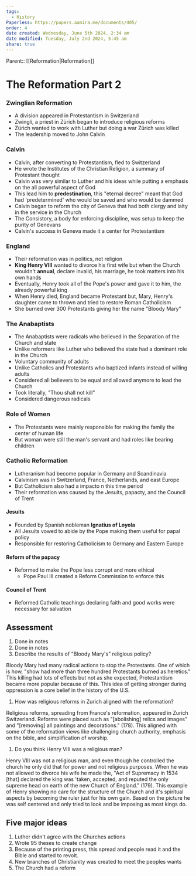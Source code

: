 ```yaml
---
tags:
  - History
Paperless: https://papers.aamira.me/documents/405/
order: 4
date created: Wednesday, June 5th 2024, 2:34 am
date modified: Tuesday, July 2nd 2024, 5:45 am
share: true
---
```

  
Parent:: [[Reformation|Reformation]]  
  
# The Reformation Part 2  
  
### Zwinglian Reformation  
  
- A division appeared in Protestantism in Switzerland  
- Zwingli, a priest in Zürich began to introduce religious reforms  
- Zürich wanted to work with Luther but doing a war Zürich was killed  
- The leadership moved to John Calvin  
  
### Calvin  
  
- Calvin, after converting to Protestantism, fled to Switzerland  
- He wrote the Institutes of the Christian Religion, a summary of Protestant thought  
- Calvin was very similar to Luther and his ideas while putting a emphasis on the all powerful aspect of God  
- This lead him to **predestination**, this "eternal decree" meant that God had 'predetermined' who would be saved and who would be dammed  
- Calvin began to reform the city of Geneva that had both clergy and laity in the service in the Church  
- The Consistory, a body for enforcing discipline, was setup to keep the purity of Genevans  
- Calvin's success in Geneva made it a center for Protestantism  
  
### England  
  
- Their reformation was in politics, not religion  
- **King Henry VIII** wanted to divorce his first wife but when the Church wouldn't **annual**, declare invalid, his marriage, he took matters into his own hands  
- Eventually, Henry took all of the Pope's power and gave it to him, the already powerful king  
- When Henry died, England became Protestant but, Mary, Henry's daughter came to thrown and tried to restore Roman Catholicism  
- She burned over 300 Protestants giving her the name "Bloody Mary"  
  
### The Anabaptists  
  
- The Anabaptists were radicals who believed in the Separation of the Church and state  
- Unlike reformers like Luther who believed the state had a dominant role in the Church  
- Voluntary community of adults  
- Unlike Catholics and Protestants who baptized infants instead of willing adults  
- Considered all believers to be equal and allowed anymore to lead the Church  
- Took literally, "Thou shall not kill"  
- Considered dangerous radicals  
  
### Role of Women  
  
- The Protestants were mainly responsible for making the family the center of human life  
- But woman were still the man's servant and had roles like bearing children  
  
### Catholic Reformation  
  
- Lutheranism had become popular in Germany and Scandinavia  
- Calvinism was in Switzerland, France, Netherlands, and east Europe  
- But Catholicism also had a impacto n this time period  
- Their reformation was caused by the Jesuits, papacty, and the Council of Trent  
  
#### Jesuits  
  
- Founded by Spanish nobleman **Ignatius of Loyola**  
- All Jesuits vowed to abide by the Pope making them useful for papal policy  
- Responsible for restoring Catholicism to Germany and Eastern Europe  
  
#### Reform of the papacy  
  
- Reformed to make the Pope less corrupt and more ethical  
  - Pope Paul III created a Reform Commission to enforce this  
  
#### Council of Trent  
  
- Reformed Catholic teachings declaring faith and good works were necessary for salvation  
  
## Assessment  
  
1. Done in notes  
2. Done in notes  
3. Describe the results of "Bloody Mary's" religious policy?  
  
Bloody Mary had many radical actions to stop the Protestants. One of which is how, "show had more than three hundred Protestants burned as heretics." This killing had lots of effects but not as she expected, Protestantism became more popular because of this. This idea of getting stronger during oppression is a core belief in the history of the U.S.  
  
1. How was religious reforms in Zurich aligned with the reformation?  
  
Religious reforms, spreading from France's reformation, appeared in Zurich Switzerland. Reforms were placed such as "\[abolishing\] relics and images" and "\[removing\] all paintings and decorations." (178). This aligned with some of the reformation views like challenging church authority, emphasis on the bible, and simplification of worship.  
  
1. Do you think Henry VIII was a religious man?  
  
Henry VIII was not a religious man, and even though he controlled the church he only did that for power and not religious purposes. When he was not allowed to divorce his wife he made the, "Act of Supremacy in 1534 \[that\] declared the king was 'taken, accepted, and reputed the only supreme head on earth of the new Church of England." (179). This example of Henry showing no care for the structure of the Church and it's spiritual aspects by becoming the ruler just for his own gain. Based on the picture he was self centered and only tried to look and be imposing as most kings do.  
  
## Five major ideas  
  
1. Luther didn't agree with the Churches actions  
2. Wrote 95 theses to create change  
3. Because of the printing press, this spread and people read it and the Bible and started to revolt.  
4. New branches of Christianity was created to meet the peoples wants  
5. The Church had a reform  
